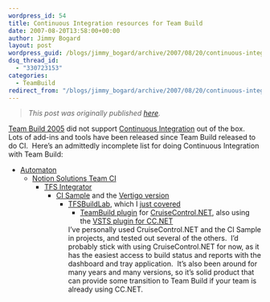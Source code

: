 ```yaml
---
wordpress_id: 54
title: Continuous Integration resources for Team Build
date: 2007-08-20T13:58:00+00:00
author: Jimmy Bogard
layout: post
wordpress_guid: /blogs/jimmy_bogard/archive/2007/08/20/continuous-integration-resources-for-team-build.aspx
dsq_thread_id:
  - "330723153"
categories:
  - TeamBuild
redirect_from: "/blogs/jimmy_bogard/archive/2007/08/20/continuous-integration-resources-for-team-build.aspx/"
---
```

> _This post was originally published [here](http://grabbagoft.blogspot.com/2007/08/continuous-integration-resources-for.html)._

[Team Build 2005](http://msdn2.microsoft.com/en-us/library/ms181710(vs.80).aspx) did not support [Continuous Integration](http://www.martinfowler.com/articles/continuousIntegration.html) out of the box.&nbsp; Lots of add-ins and tools have been released since Team Build released to do CI.&nbsp; Here&#8217;s an admittedly incomplete list for doing Continuous Integration with Team Build:

  * [Automaton](http://www.codeplex.com/automation) 
      * [Notion Solutions Team CI](http://teamsystemrocks.com/files/12/tools/entry1018.aspx) 
          * [TFS Integrator](http://notgartner.wordpress.com/2006/09/18/getting-started-with-tfs-integrator/) 
              * [CI Sample](http://blogs.msdn.com/khushboo/archive/2006/01/04/509122.aspx) and the [Vertigo version](http://blogs.vertigosoftware.com/teamsystem/archive/2006/07/14/3075.aspx) 
                  * [TFSBuildLab](http://www.codeplex.com/tfsbuildlab/), which I [just covered](http://www.lostechies.com/blogs/jimmy_bogard/archive/2007/07/24/if-you-can-wait-for-team-build-2008.aspx) 
                      * [TeamBuild plugin](http://blogs.conchango.com/jamesdawson/archive/2007/05/24/TeamBuild-Plug-in-for-CruiseControl.NET.aspx) for [CruiseControl.NET](http://confluence.public.thoughtworks.org/display/CCNET/Welcome+to+CruiseControl.NET), also using the [VSTS plugin for CC.NET](http://www.codeplex.com/TFSCCNetPlugin)</ul> 
                    I&#8217;ve personally used CruiseControl.NET and the CI Sample in projects, and tested out several of the others.&nbsp; I&#8217;d probably stick with using CruiseControl.NET for now, as it has the easiest access to build status and reports with the dashboard and tray application.&nbsp; It&#8217;s also been around for many years and many versions, so it&#8217;s solid product that can provide some transition to Team Build&nbsp;if your team is already using CC.NET.